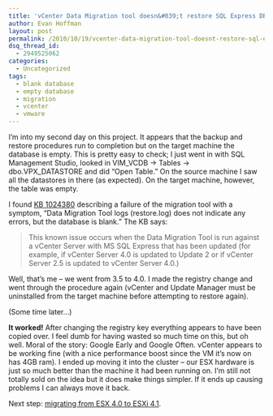 ```yaml
---
title: 'vCenter Data Migration tool doesn&#039;t restore SQL Express DB &#8211; Migrating vCenter 4.0 to 4.1 (part 2)'
author: Evan Hoffman
layout: post
permalink: /2010/10/19/vcenter-data-migration-tool-doesnt-restore-sql-express-db-migrating-vcenter-4-0-to-4-1-part-2/
dsq_thread_id:
  - 2949525062
categories:
  - Uncategorized
tags:
  - blank database
  - empty database
  - migration
  - vcenter
  - vmware
---
```

I&#8217;m into my second day on this project. It appears that the backup and restore procedures run to completion but on the target machine the database is empty. This is pretty easy to check; I just went in with SQL Management Studio, looked in VIM\_VCDB -> Tables -> dbo.VPX\_DATASTORE and did &#8220;Open Table.&#8221; On the source machine I saw all the datastores in there (as expected). On the target machine, however, the table was empty.  
<!--more-->

  
I found <a href="http://kb.vmware.com/kb/1024380" onclick="_gaq.push(['_trackEvent', 'outbound-article', 'http://kb.vmware.com/kb/1024380', 'KB 1024380']);" >KB 1024380</a> describing a failure of the migration tool with a symptom, &#8220;Data Migration Tool logs (restore.log) does not indicate any errors, but the database is blank.&#8221; The KB says:

> This known issue occurs when the Data Migration Tool is run against a vCenter Server with MS SQL Express that has been updated (for example, if vCenter Server 4.0 is updated to Update 2 or if vCenter Server 2.5 is updated to vCenter Server 4.0.)

Well, that&#8217;s me &#8211; we went from 3.5 to 4.0. I made the registry change and went through the procedure again (vCenter and Update Manager must be uninstalled from the target machine before attempting to restore again).

(Some time later&#8230;)

**It worked!** After changing the registry key everything appears to have been copied over. I feel dumb for having wasted so much time on this, but oh well. Moral of the story: Google Early and Google Often. vCenter appears to be working fine (with a nice performance boost since the VM it&#8217;s now on has 4GB ram). I ended up moving it into the cluster &#8211; our ESX hardware is just so much better than the machine it had been running on. I&#8217;m still not totally sold on the idea but it does make things simpler. If it ends up causing problems I can always move it back.

Next step: <a href="http://www.evanhoffman.com/evan/?p=864" onclick="_gaq.push(['_trackEvent', 'outbound-article', 'http://www.evanhoffman.com/evan/?p=864', 'migrating from ESX 4.0 to ESXi 4.1']);" >migrating from ESX 4.0 to ESXi 4.1</a>.